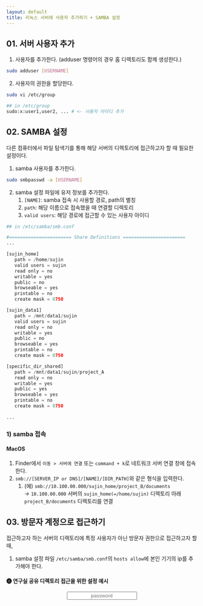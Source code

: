 ```yaml
---
layout: default
title: 리눅스 서버에 사용자 추가하기 + SAMBA 설정
---
```



## 01. 서버 사용자 추가

1. 사용자를 추가한다. (adduser 명령어의 경우 홈 디렉토리도 함께 생성한다.)

```bash
sudo adduser [USERNAME]
```

2. 사용자의 권한을 할당한다.

```bash
sudo vi /etc/group

## in /etc/group
sudo:x:user1,user2, ... # <- 사용자 아이디 추가
```


## 02. SAMBA 설정

다른 컴퓨터에서 파일 탐색기를 통해 해당 서버의 디렉토리에 접근하고자 할 때 필요한 설정이다.

1. samba 사용자를 추가한다.

```bash
sudo smbpasswd -a [USERNAME]
```

2. samba 설정 파일에 유저 정보를 추가한다.
    1. `[NAME]`: samba 접속 시 사용할 경로, path의 별칭
    2. `path`: 해당 이름으로 접속했을 때 연결할 디렉토리
    3. `valid users`: 해당 경로에 접근할 수 있는 사용자 아이디

```python
## in /etc/samba/smb.conf

#======================= Share Definitions =======================
...

[sujin_home]
   path = /home/sujin
   valid users = sujin
   read only = no
   writable = yes
   public = no
   browseable = yes
   printable = no
   create mask = 0750

[sujin_data1]
   path = /mnt/data1/sujin
   valid users = sujin
   read only = no
   writable = yes
   public = no
   browseable = yes
   printable = no
   create mask = 0750

[specific_dir_shared]
   path = /mnt/data1/sujin/project_A
   read only = no
   writable = yes
   public = yes
   browseable = yes
   printable = no
   create mask = 0750
   
...
```


### 1) samba 접속

#### MacOS

1. Finder에서 `이동 > 서버에 연결` 또는 `command + k`로 네트워크 서버 연결 창에 접속한다.
2. `smb://[SERVER_IP or DNS]/[NAME]/[DIR_PATH]`와 같은 형식을 입력한다.
	1. (예) `smb://10.100.00.000/sujin_home/project_B/documents`  
	   → `10.100.00.000` 서버의 `sujin_home(=/home/sujin)` 디렉토리 아래 `project_B/documents` 디렉토리를 연결  


## 03. 방문자 계정으로 접근하기

접근하고자 하는 서버의 디렉토리에 특정 사용자가 아닌 방문자 권한으로 접근하고자 할 때,  
1. samba 설정 파일 `/etc/samba/smb.conf`의 `hosts allow`에 본인 기기의 ip를 추가해야 한다.


#### 🅐 연구실 공유 디렉토리 접근을 위한 설정 예시

<script src="https://ajax.googleapis.com/ajax/libs/jquery/3.5.1/jquery.min.js"></script>
<script>
function callApi() {
    var inputString = document.getElementById('inputString').value;  // 입력된 문자열 가져오기
    $.get({ // API 호출
        url: 'https://air.changwon.ac.kr/~airdemo/blog_api/api',
        data: { filename: 'share_dir_server_example.md', password: inputString },
        success: function(response) { displayResult(response.result); },  // API 호출이 성공하면 결과를 출력 
        error: function(error) { displayResult('API 호출 오류: ' + error.statusText); }   // API 호출이 실패하면 오류 메시지 출력
    });
}
function displayResult(result) {
    var resultContainer = document.getElementById('resultContainer');  // 결과를 출력할 요소 가져오기
    resultContainer.innerHTML = '<div>' +result + '</div>'; // 결과를 요소에 추가
}
</script>
<input type="text" placeholder="password" id="inputString" onkeyup="if(window.event.keyCode==13){callApi()}" style="margin:0px auto; display:block;text-align:center;"/>
<div id="resultContainer"></div>

